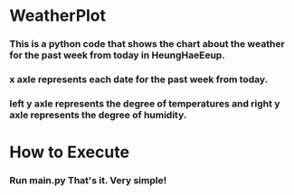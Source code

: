 # WeatherPlot
### This is a python code that shows the chart about the weather for the past week from today in HeungHaeEeup.
### x axle represents each date for the past week from today.
### left y axle represents the degree of temperatures and right y axle represents the degree of humidity.

# How to Execute
### Run main.py That's it. Very simple!

